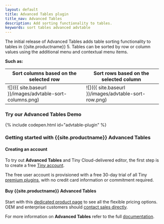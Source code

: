 ```yaml
---
layout: default
title: Advanced Tables plugin
title_nav: Advanced Tables
description: Add sorting functionality to tables.
keywords: sort tables advanced advtable
---
```


The initial release of Advanced Tables adds table sorting functionality to tables in {{site.productname}} 5. Tables can be sorted by row or column values using the additional menu and contextual menu items.

**Such as:**

| Sort columns based on the selected row                   | Sort rows based on the selected column               |
| -------------------------------------------------------- | ---------------------------------------------------- |
| ![]({{ site.baseurl }}/images/advtable-sort-columns.png) | ![]({{ site.baseurl }}/images/advtable-sort-row.png) |

### Try our Advanced Tables Demo
{% include codepen.html id="advtable-plugin" %}

### Getting started with {{site.productname}} Advanced Tables

#### Creating an account

To try out **Advanced Tables** and Tiny Cloud-delivered editor, the first step is to create a free [Tiny account](https://www.tiny.cloud/download/).

The free user account is provisioned with a free 30-day trial of all Tiny [premium plugins](https://apps.tiny.cloud/product-category/tiny-cloud-extensions/), with no credit card information or commitment required.


#### Buy {{site.productname}} Advanced Tables

Start with this [dedicated product page](https://apps.tiny.cloud/products/advanced-tables/) to see all the flexible pricing options. OEM and enterprise customers should [contact sales directly](https://www.tiny.cloud/contact/).

For more information on **Advanced Tables** refer to the full [documentation]({{site.baseurl}}/plugins/advtable/).
